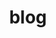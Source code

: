 ---
layout: category
title: blog
slug: blog
category: blog
permalink: 'category/blog'
description: 
---
